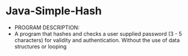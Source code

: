 # Java-Simple-Hash

 * PROGRAM DESCRIPTION:
 * A program that hashes and checks a user supplied password (3 - 5 characters) for validity and authentication. Without the use
 of data structures or looping
